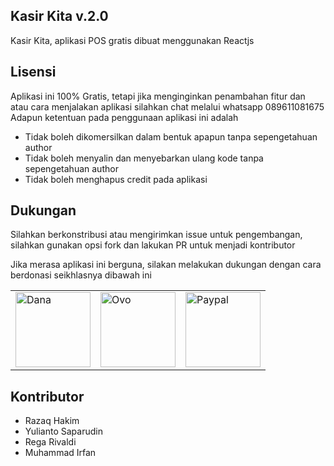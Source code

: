 ## Kasir Kita v.2.0
Kasir Kita, aplikasi POS gratis dibuat menggunakan Reactjs

## Lisensi
Aplikasi ini 100% Gratis, tetapi jika menginginkan penambahan fitur dan atau cara menjalakan aplikasi silahkan chat melalui whatsapp 089611081675
Adapun ketentuan pada penggunaan aplikasi ini adalah

- Tidak boleh dikomersilkan dalam bentuk apapun tanpa sepengetahuan author
- Tidak boleh menyalin dan menyebarkan ulang kode tanpa sepengetahuan author
- Tidak boleh menghapus credit pada aplikasi

## Dukungan
Silahkan berkonstribusi atau mengirimkan issue untuk pengembangan, silahkan gunakan opsi fork dan lakukan PR untuk menjadi kontributor

Jika merasa aplikasi ini berguna, silakan melakukan dukungan dengan cara berdonasi seikhlasnya dibawah ini

<table>
  <tbody>
    <tr>
        <td>
          <img src="https://github.com/kasirkita/Kasir-Kita/raw/master/github/dana.png" alt="Dana" width="120" />           
        </td>
        <td>
          <img src="https://github.com/kasirkita/Kasir-Kita/raw/master/github/ovo.png" alt="Ovo" width="120" />        
        </td>
        <td>
          <img src="https://github.com/kasirkita/Kasir-Kita/raw/master/github/paypal.png" alt="Paypal" width="120" />            
        </td>
    </tr>
  </tbody>
</table>


## Kontributor

- Razaq Hakim
- Yulianto Saparudin
- Rega Rivaldi
- Muhammad Irfan